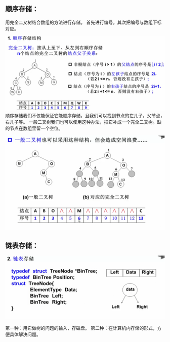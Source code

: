 ## 顺序存储：
用完全二叉树结合数组的方法进行存储。
首先进行编号，其次把编号与数组下标对应。

![](attachments/二叉树的存储结构_image_0.png)
顺序存储我们不仅能保证它能顺序存储，且我们可以找到节点的左儿子，父节点，右儿子等。
一般二叉树我们也可以使用这种办法，把它补成一个完全二叉树。缺的节点在数组里留一个空位。

![](attachments/二叉树的存储结构_image_1.png)
## 链表存储：

![](attachments/二叉树的存储结构_image_2.png)

第一种：用它做树的问题的输入，存磁盘。
第二种：在计算机内存储的形式，方便具体解决问题。